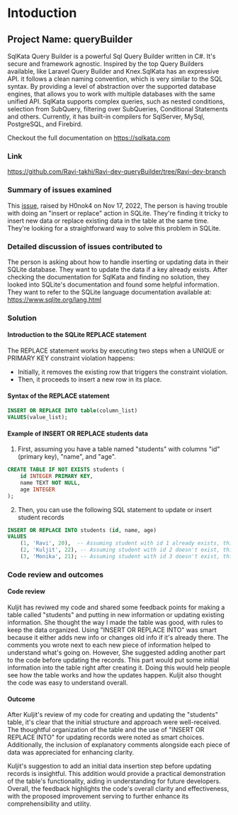 # Intoduction
## Project Name: queryBuilder
SqlKata Query Builder is a powerful Sql Query Builder written in C#. It's secure and framework agnostic. Inspired by the top Query Builders available, like Laravel Query Builder and Knex.SqlKata has an expressive API. it follows a clean naming convention, which is very similar to the SQL syntax. By providing a level of abstraction over the supported database engines, that allows you to work with multiple databases with the same unified API. SqlKata supports complex queries, such as nested conditions, selection from SubQuery, filtering over SubQueries, Conditional Statements and others. Currently, it has built-in compilers for SqlServer, MySql, PostgreSQL, and Firebird.

Checkout the full documentation on https://sqlkata.com
### Link
https://github.com/Ravi-takhi/Ravi-dev-queryBuilder/tree/Ravi-dev-branch
### Summary of issues examined
This [issue](https://github.com/sqlkata/querybuilder/issues/641), raised by H0nok4 on Nov 17, 2022, The person is having trouble with doing an "insert or replace" action in SQLite. They're finding it tricky to insert new data or replace existing data in the table at the same time. They're looking for a straightforward way to solve this problem in SQLite.
### Detailed discussion of issues contributed to
The person is asking about how to handle inserting or updating data in their SQLite database. They want to update the data if a key already exists. After checking the documentation for SqlKata and finding no solution, they looked into SQLite's documentation and found some helpful information. They want to refer to the SQLite language documentation available at: https://www.sqlite.org/lang.html
### Solution
#### Introduction to the SQLite REPLACE statement
The REPLACE statement works by executing two steps when a UNIQUE or PRIMARY KEY constraint violation happens:
* Initially, it removes the existing row that triggers the constraint violation.
* Then, it proceeds to insert a new row in its place.
#### Syntax of the REPLACE statement
``` sql
INSERT OR REPLACE INTO table(column_list)
VALUES(value_list);
```
#### Example of INSERT OR REPLACE students data
1. First, assuming you have a table named "students" with columns "id" (primary key), "name", and "age".
``` sql
CREATE TABLE IF NOT EXISTS students (
    id INTEGER PRIMARY KEY,
    name TEXT NOT NULL,
    age INTEGER
);
```
2. Then, you can use the following SQL statement to update or insert student records
``` sql
INSERT OR REPLACE INTO students (id, name, age)
VALUES 
    (1, 'Ravi', 20),  -- Assuming student with id 1 already exists, this will update Ravi's record
    (2, 'Kuljit', 22), -- Assuming student with id 2 doesn't exist, this will insert a new record for Kuljit
    (3, 'Monika', 21); -- Assuming student with id 3 doesn't exist, this will insert a new record for Monika
```
### Code review and outcomes
#### Code review
Kuljit has reviwed my code and shared some feedback points for making a table called "students" and putting in new information or updating existing information. She thought the way I made the table was good, with rules to keep the data organized. Using "INSERT OR REPLACE INTO" was smart because it either adds new info or changes old info if it's already there. The comments you wrote next to each new piece of information helped to understand what's going on. However, She suggested adding another part to the code before updating the records. This part would put some initial information into the table right after creating it. Doing this would help people see how the table works and how the updates happen. Kuljit also thought the code was easy to understand overall.
#### Outcome
After Kuljit's review of my code for creating and updating the "students" table, it's clear that the initial structure and approach were well-received. The thoughtful organization of the table and the use of "INSERT OR REPLACE INTO" for updating records were noted as smart choices. Additionally, the inclusion of explanatory comments alongside each piece of data was appreciated for enhancing clarity.

Kuljit's suggestion to add an initial data insertion step before updating records is insightful. This addition would provide a practical demonstration of the table's functionality, aiding in understanding for future developers. Overall, the feedback highlights the code's overall clarity and effectiveness, with the proposed improvement serving to further enhance its comprehensibility and utility.
